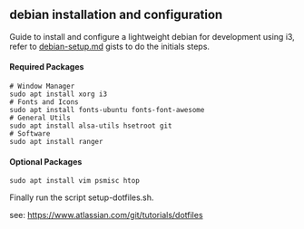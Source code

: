 ## debian installation and configuration
Guide to install and configure a lightweight debian for development using i3, refer to [debian-setup.md](https://gist.github.com/alemures/bb9625bb909b7ddf45c03e766359010e) gists to do the initials steps.

#### Required Packages
```
# Window Manager
sudo apt install xorg i3
# Fonts and Icons
sudo apt install fonts-ubuntu fonts-font-awesome
# General Utils
sudo apt install alsa-utils hsetroot git
# Software
sudo apt install ranger
```

#### Optional Packages
```
sudo apt install vim psmisc htop
```

Finally run the script setup-dotfiles.sh.

see: https://www.atlassian.com/git/tutorials/dotfiles
